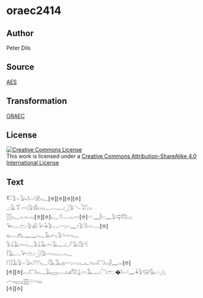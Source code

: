# oraec2414

## Author

Peter Dils

## Source

[AES](https://github.com/simondschweitzer/aes)

## Transformation

[ORAEC](https://oraec.github.io/)

## License

<a rel="license" href="http://creativecommons.org/licenses/by-sa/4.0/"><img alt="Creative Commons License" style="border-width:0" src="https://i.creativecommons.org/l/by-sa/4.0/88x31.png" /></a><br />This work is licensed under a <a rel="license" href="http://creativecommons.org/licenses/by-sa/4.0/">Creative Commons Attribution-ShareAlike 4.0 International License</a>

## Text

𓌤𓅱𓏏𓅂𓂡𓀀𓆑[⯑][⯑][⯑][⯑]<br>
𓈎𓄿𓀠𓏛𓊤𓅱𓀁𓏥𓆑𓂋𓂝𓃀𓅱𓄏𓅯𓏥<br>
𓂭𓂭𓂭𓆑𓏭𓁹𓏥[⯑][⯑]𓆑𓌨𓂋𓏭𓏛[⯑]𓎟𓈖𓋴𓏏𓈖𓅱𓊡𓀗𓏥<br>
𓅨𓂋𓂧𓅱𓀉𓅪𓇓𓅱𓂋𓂸𓏏𓈖𓏌𓅱𓌙𓌙𓏛𓂋[⯑]<br>
𓐍𓂋𓃹𓈖𓈖𓆑𓅓𓍉𓊪𓅱𓍱𓏛𓆑<br>
𓅱𓍑𓄿𓏛𓆑𓅱𓍑𓄿𓏛𓅓𓂝𓌳𓄿𓇋𓅱𓄛<br>
𓍋𓅓𓂋𓅪𓂧𓃀𓇋𓅱𓏛𓏥𓂋𓆑<br>
𓉔𓄿𓅱𓏏𓅂𓇲𓆑𓇋𓅓𓅓𓐍𓂸𓏏𓏥𓂜𓏌𓏤𓏥𓉐𓏥𓋴𓈖𓏥[⯑]<br>
[⯑][⯑]𓂋𓉐𓏤𓆑𓄿𓈙𓂋𓃭𓀗𓊮𓏛𓅓𓂝𓆓𓂧�𓂡𓈖𓇓𓅱𓈝𓅓𓏏𓂻<br>
𓇹𓏤𓏤𓈙𓈗𓇳𓎆𓎆𓏤𓏤𓏤𓏤<br>
[⯑][⯑]<br>

